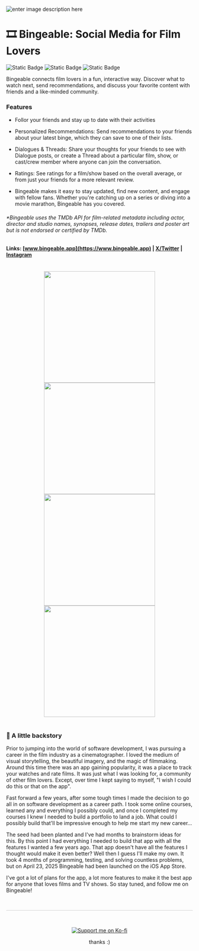 ![enter image description here](https://i.imgur.com/ZLQKV08.png)
# 🎞️ Bingeable: Social Media for Film Lovers

![Static Badge](https://img.shields.io/badge/🍏_%20iOS_App-available-yellow)   ![Static Badge](https://img.shields.io/badge/🌐_Web-in%20development-red) ![Static Badge](https://img.shields.io/badge/🚀_250+-user_signups-green)


Bingeable connects film lovers in a fun, interactive way. Discover what to watch next, send recommendations, and discuss your favorite content with friends and a like-minded community. 

### Features

- Follor your friends and stay up to date with their activities
- Personalized Recommendations: Send recommendations to your friends about your latest binge, which they can save to one of their lists.

- Dialogues & Threads: Share your thoughts for your friends to see with Dialogue posts, or create a Thread about a particular film, show, or cast/crew member where anyone can join the conversation.

- Ratings: See ratings for a film/show based on the overall average, or from just your friends for a more relevant review.

- Bingeable makes it easy to stay updated, find new content, and engage with fellow fans. Whether you're catching up on a series or diving into a movie marathon, Bingeable has you covered.

###### *Bingeable uses the TMDb API for film-related metadata including actor, director and studio names, synopses, release dates, trailers and poster art but is not endorsed or certified by TMDb.

#### Links: [www.bingeable.app](https://www.bingeable.app) | [X/Twitter](https://www.x.com/bingeableapp) | [Instagram](https://www.instagram.com/bingeableapp)

<br>


<div align="center">
<img src="https://i.imgur.com/fTfTIYE.jpeg" width="300"/>
<img src="https://i.imgur.com/ZXrtofP.jpeg" width="300"/>
<img src="https://i.imgur.com/67elbUS.jpeg" width="300"/>
<img src="https://i.imgur.com/Ur6TeNa.jpeg" width="300"/>
</div>

<br>
<h3>📖  A little backstory</h3>

Prior to jumping into the world of software development, I was pursuing a career in the film industry as a cinematographer. I loved the medium of visual storytelling, the beautiful imagery, and the magic of filmmaking. Around this time there was an app gaining popularity, it was a place to track your watches and rate films. It was just what I was looking for, a community of other film lovers. Except, over time I kept saying to myself, "I wish I could do this or that on the app". 

Fast forward a few years, after some tough times I made the decision to go all in on software development as a career path. I took some online courses, learned any and everything I possibly could, and once I completed my courses I knew I needed to build a portfolio to land a job. What could I possibly build that'll be impressive enough to help me start my new career...

The seed had been planted and I've had months to brainstorm ideas for this. By this point I had everything I needed to build that app with all the features I wanted a few years ago. That app doesn't have all the features I thought would make it even better? Well then I guess I'll make my own. It took 4 months of programming, testing, and solving countless problems, but on April 23, 2025 Bingeable had been launched on the iOS App Store. 

I've got a lot of plans for the app, a lot more features to make it the best app for anyone that loves films and TV shows. So stay tuned, and follow me on Bingeable!

<br>

<hr style="border: 0; height: 1px; background: #ccc;" />

<br>

<p align="center">
  <a href="https://ko-fi.com/fadestocodes" target="_blank">
    <img src="https://img.shields.io/badge/Buy%20me%20a%20coffee-%E2%98%95%20Ko--fi-ff5f5f?logo=kofi&logoColor=white" alt="Support me on Ko-fi">
  </a>
</p>
<p align='center'>
	thanks :)
</p>

